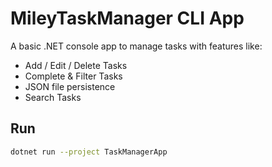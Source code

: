# MileyTaskManager CLI App

A basic .NET console app to manage tasks with features like:

- Add / Edit / Delete Tasks
- Complete & Filter Tasks
- JSON file persistence
- Search Tasks

## Run

```bash
dotnet run --project TaskManagerApp
